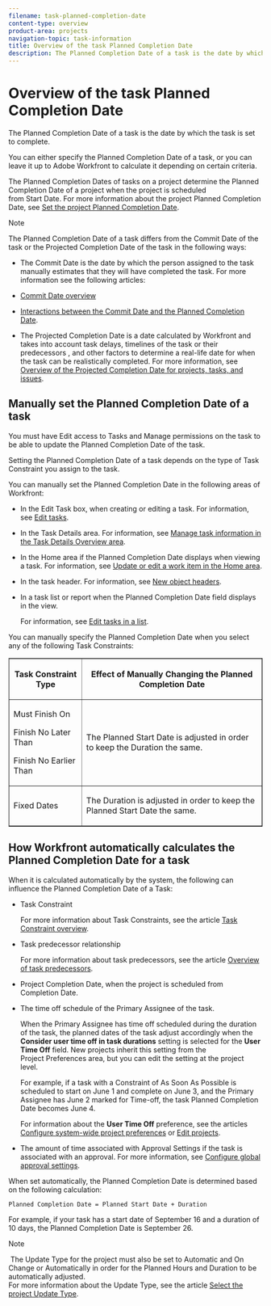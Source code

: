 ```yaml
---
filename: task-planned-completion-date
content-type: overview
product-area: projects
navigation-topic: task-information
title: Overview of the task Planned Completion Date
description: The Planned Completion Date of a task is the date by which the task is set to complete.
---
```


# Overview of the task Planned Completion Date

The Planned Completion Date of a task is the date by which the task is set to complete. 

You can either specify the Planned Completion Date of a task, or you can leave it up to Adobe Workfront to calculate it depending on certain criteria.&nbsp;

The Planned Completion Dates of tasks on a project determine the Planned Completion&nbsp;Date of a project when the project is scheduled from&nbsp;Start&nbsp;Date.&nbsp;For more information about the project Planned Completion Date, see [Set the project Planned Completion Date](../../../manage-work/projects/planning-a-project/project-planned-completion-date.md).

>[!NOTE]
>
>The Planned Completion Date of a task differs from the Commit Date of the task or the Projected Completion Date of the task in the following ways:
>
>* The&nbsp;Commit Date is the date by which the person assigned to the task manually estimates that they will have completed the task. For more information see the following articles:
>
>  * [Commit Date overview](../../../manage-work/projects/updating-work-in-a-project/overview-of-commit-dates.md) 
>  * [Interactions between the Commit Date and the Planned Completion Date](../../../manage-work/projects/updating-work-in-a-project/interactions-between-commit-and-planned-completion-dates.md).
>
>* The Projected Completion Date is a date calculated by Workfront and takes into account task delays, timelines of the task or their predecessors , and other factors to determine a real-life date for when the task can be realistically completed. For more information, see [Overview of the Projected Completion Date for projects, tasks, and issues](../../../manage-work/projects/planning-a-project/project-projected-completion-date.md).
>

## Manually set the Planned Completion Date of a task

You must have Edit access to Tasks and Manage permissions on the task to be able to update the Planned Completion Date of the task.

Setting the Planned Completion Date of a task depends on the type of Task Constraint you assign to the task.&nbsp;

You can manually set the Planned Completion Date&nbsp;in the following areas of Workfront:

* In the Edit Task box, when creating or editing a task.&nbsp;For information, see [Edit tasks](../../../manage-work/tasks/manage-tasks/edit-tasks.md).
* In the Task&nbsp;Details area. For information, see [Manage task information in the Task Details Overview area](../../../manage-work/tasks/manage-tasks/task-information-in-overview.md).
* In the Home area if the Planned Completion Date displays when viewing a task. For information, see [Update or edit a work item in the Home area](../../../workfront-basics/using-home/using-the-home-area/update-and-edit-work-item-home.md).
* In the task header. For information, see [New object headers](../../../workfront-basics/the-new-workfront-experience/new-object-headers.md). 
* In a task list or report when the Planned Completion Date field displays in the view.

  For information, see [Edit tasks in a list](../../../manage-work/tasks/manage-tasks/edit-tasks-in-a-list.md).

You can manually specify the Planned Completion Date when you select any of the following Task Constraints:&nbsp;

<table border="1" cellspacing="15" cellpadding="1"> 
 <col> 
 <col> 
 <thead> 
  <tr> 
   <th> <p><strong>Task Constraint Type</strong> </p> </th> 
   <th> <p><strong>Effect of Manually Changing the Planned Completion Date</strong> </p> </th> 
  </tr> 
 </thead> 
 <tbody> 
  <tr> 
   <td> <p>Must Finish On</p> <p>Finish No Later Than</p> <p>Finish No Earlier Than</p> </td> 
   <td> <p><span class="s1">The Planned Start Date is adjusted in order to keep the Duration the same.</span> </p> </td> 
  </tr> 
  <tr> 
   <td> <p>Fixed Dates</p> </td> 
   <td> <p>The Duration is adjusted in order to keep the Planned Start Date the same.</p> </td> 
  </tr> 
 </tbody> 
</table>

## How Workfront automatically calculates the Planned Completion Date for a task

When it is calculated automatically by the system, the following can influence the Planned Completion Date of a Task:

* Task Constraint

  For more information about Task Constraints, see the article [Task Constraint overview](../../../manage-work/tasks/task-constraints/task-constraint-overview.md).

* Task predecessor relationship

  For more information about task predecessors, see the article [Overview of task predecessors](../../../manage-work/tasks/use-prdcssrs/predecessors-overview.md).

* Project Completion Date, when the project is scheduled from Completion Date.
* The time off schedule of the Primary&nbsp;Assignee of the task.

  When the Primary Assignee has time off scheduled during the duration of the task, the planned dates of the task adjust accordingly when the **Consider user time off in task durations** setting is selected for the **User Time Off** field. New projects inherit this setting from the Project&nbsp;Preferences area, but you can edit the setting at the project level.

  For example, if a task with a Constraint of As Soon As Possible is scheduled to start on June 1 and complete on June 3, and the Primary Assignee has June 2 marked for Time-off, the task Planned Completion Date becomes June 4.

  For information about the **User Time Off** preference, see the articles [Configure system-wide project preferences](../../../administration-and-setup/set-up-workfront/configure-system-defaults/set-project-preferences.md) or [Edit projects](../../../manage-work/projects/manage-projects/edit-projects.md).

* The amount of time associated with Approval Settings if the task is associated with an approval. For more information, see [Configure global approval settings](../../../administration-and-setup/customize-workfront/configure-approval-milestone-processes/establish-approval-settings.md).

When set automatically, the Planned Completion Date&nbsp;is determined based on the following calculation:&nbsp;

```
Planned Completion Date = Planned Start Date + Duration
```

For example, if your task has a start date of September 16 and a duration of 10 days, the Planned Completion Date is September 26.

>[!NOTE]
>
>&nbsp;The Update Type for the project must also be&nbsp;set to Automatic and On Change or Automatically in order for the Planned Hours and Duration to be automatically&nbsp;adjusted.   
>For more information about the Update Type, see the article [Select the project Update Type](../../../manage-work/projects/manage-projects/select-project-update-type.md).

